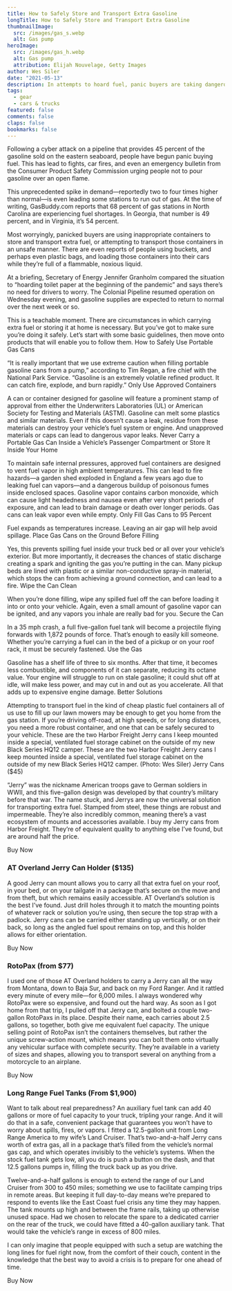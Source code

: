 ```yaml
---
title: How to Safely Store and Transport Extra Gasoline
longTitle: How to Safely Store and Transport Extra Gasoline
thumbnailImage: 
  src: /images/gas_s.webp
  alt: Gas pump
heroImage: 
  src: /images/gas_h.webp
  alt: Gas pump
  attribution: Elijah Nouvelage, Getty Images
author: Wes Siler
date: "2021-05-13"
description: In attempts to hoard fuel, panic buyers are taking dangerous shortcuts
tags:
  - gear
  - cars & trucks
featured: false
comments: false
claps: false
bookmarks: false
---
```


Following a cyber attack on a pipeline that provides 45 percent of the gasoline sold on the eastern seaboard, people have begun panic buying fuel. This has lead to fights, car fires, and even an emergency bulletin from the Consumer Product Safety Commission urging people not to pour gasoline over an open flame.

This unprecedented spike in demand—reportedly two to four times higher than normal—is even leading some stations to run out of gas. At the time of writing, GasBuddy.com reports that 68 percent of gas stations in North Carolina are experiencing fuel shortages. In Georgia, that number is 49 percent, and in Virginia, it’s 54 percent.

Most worryingly, panicked buyers are using inappropriate containers to store and transport extra fuel, or attempting to transport those containers in an unsafe manner. There are even reports of people using buckets, and perhaps even plastic bags, and loading those containers into their cars while they’re full of a flammable, noxious liquid.

At a briefing, Secretary of Energy Jennifer Granholm compared the situation to “hoarding toilet paper at the beginning of the pandemic” and says there’s no need for drivers to worry. The Colonial Pipeline resumed operation on Wednesday evening, and gasoline supplies are expected to return to normal over the next week or so.

This is a teachable moment. There are circumstances in which carrying extra fuel or storing it at home is necessary. But you’ve got to make sure you’re doing it safely. Let’s start with some basic guidelines, then move onto products that will enable you to follow them.
How to Safely Use Portable Gas Cans

“It is really important that we use extreme caution when filling portable gasoline cans from a pump,” according to Tim Regan, a fire chief with the National Park Service. “Gasoline is an extremely volatile refined product. It can catch fire, explode, and burn rapidly.”
Only Use Approved Containers

A can or container designed for gasoline will feature a prominent stamp of approval from either the Underwriters Laboratories (UL) or American Society for Testing and Materials (ASTM). Gasoline can melt some plastics and similar materials. Even if this doesn’t cause a leak, residue from these materials can destroy your vehicle’s fuel system or engine. And unapproved materials or caps can lead to dangerous vapor leaks.
Never Carry a Portable Gas Can Inside a Vehicle’s Passenger Compartment or Store It Inside Your Home

To maintain safe internal pressures, approved fuel containers are designed to vent fuel vapor in high ambient temperatures. This can lead to fire hazards—a garden shed exploded in England a few years ago due to leaking fuel can vapors—and a dangerous buildup of poisonous fumes inside enclosed spaces. Gasoline vapor contains carbon monoxide, which can cause light headedness and nausea even after very short periods of exposure, and can lead to brain damage or death over longer periods. Gas cans can leak vapor even while empty.
Only Fill Gas Cans to 95 Percent

Fuel expands as temperatures increase. Leaving an air gap will help avoid spillage.
Place Gas Cans on the Ground Before Filling

Yes, this prevents spilling fuel inside your truck bed or all over your vehicle’s exterior. But more importantly, it decreases the chances of static discharge creating a spark and igniting the gas you’re putting in the can. Many pickup beds are lined with plastic or a similar non-conductive spray-in material, which stops the can from achieving a ground connection, and can lead to a fire. 
Wipe the Can Clean

When you’re done filling, wipe any spilled fuel off the can before loading it into or onto your vehicle. Again, even a small amount of gasoline vapor can be ignited, and any vapors you inhale are really bad for you.
Secure the Can

In a 35 mph crash, a full five-gallon fuel tank will become a projectile flying forwards with 1,872 pounds of force. That’s enough to easily kill someone. Whether you’re carrying a fuel can in the bed of a pickup or on your roof rack, it must be securely fastened.
Use the Gas

Gasoline has a shelf life of three to six months. After that time, it becomes less combustible, and components of it can separate, reducing its octane value. Your engine will struggle to run on stale gasoline; it could shut off at idle, will make less power, and may cut in and out as you accelerate. All that adds up to expensive engine damage.
Better Solutions

Attempting to transport fuel in the kind of cheap plastic fuel containers all of us use to fill up our lawn mowers may be enough to get you home from the gas station. If you’re driving off-road, at high speeds, or for long distances, you need a more robust container, and one that can be safely secured to your vehicle.
These are the two Harbor Freight Jerry cans I keep mounted inside a special, ventilated fuel storage cabinet on the outside of my new Black Series HQ12 camper.
These are the two Harbor Freight Jerry cans I keep mounted inside a special, ventilated fuel storage cabinet on the outside of my new Black Series HQ12 camper. (Photo: Wes Siler)
Jerry Cans ($45)

“Jerry” was the nickname American troops gave to German soldiers in WWII, and this five-gallon design was developed by that country’s military before that war. The name stuck, and Jerrys are now the universal solution for transporting extra fuel. Stamped from steel, these things are robust and impermeable. They’re also incredibly common, meaning there’s a vast ecosystem of mounts and accessories available. I buy my Jerry cans from Harbor Freight. They’re of equivalent quality to anything else I’ve found, but are around half the price.

Buy Now

### AT Overland Jerry Can Holder ($135)

A good Jerry can mount allows you to carry all that extra fuel on your roof, in your bed, or on your tailgate in a package that’s secure on the move and from theft, but which remains easily accessible. AT Overland’s solution is the best I’ve found. Just drill holes through it to match the mounting points of whatever rack or solution you’re using, then secure the top strap with a padlock. Jerry cans can be carried either standing up vertically, or on their back, so long as the angled fuel spout remains on top, and this holder allows for either orientation.

Buy Now

### RotoPax (from $77)

I used one of those AT Overland holders to carry a Jerry can all the way from Montana, down to Baja Sur, and back on my Ford Ranger. And it rattled every minute of every mile—for 6,000 miles. I always wondered why RotoPax were so expensive, and found out the hard way. As soon as I got home from that trip, I pulled off that Jerry can, and bolted a couple two-gallon RotoPaxs in its place. Despite their name, each carries about 2.5 gallons, so together, both give me equivalent fuel capacity. The unique selling point of RotoPax isn’t the containers themselves, but rather the unique screw-action mount, which means you can bolt them onto virtually any vehicular surface with complete security. They’re available in a variety of sizes and shapes, allowing you to transport several on anything from a motorcycle to an airplane.

Buy Now

### Long Range Fuel Tanks (From $1,900)

Want to talk about real preparedness? An auxiliary fuel tank can add 40 gallons or more of fuel capacity to your truck, tripling your range. And it will do that in a safe, convenient package that guarantees you won’t have to worry about spills, fires, or vapors. I fitted a 12.5-gallon unit from Long Range America to my wife’s Land Cruiser. That’s two-and-a-half Jerry cans worth of extra gas, all in a package that’s filled from the vehicle’s normal gas cap, and which operates invisibly to the vehicle’s systems. When the stock fuel tank gets low, all you do is push a button on the dash, and that 12.5 gallons pumps in, filling the truck back up as you drive.

Twelve-and-a-half gallons is enough to extend the range of our Land Cruiser from 300 to 450 miles; something we use to facilitate camping trips in remote areas. But keeping it full day-to-day means we’re prepared to respond to events like the East Coast fuel crisis any time they may happen. The tank mounts up high and between the frame rails, taking up otherwise unused space. Had we chosen to relocate the spare to a dedicated carrier on the rear of the truck, we could have fitted a 40-gallon auxiliary tank. That would take the vehicle’s range in excess of 800 miles.

I can only imagine that people equipped with such a setup are watching the long lines for fuel right now, from the comfort of their couch, content in the knowledge that the best way to avoid a crisis is to prepare for one ahead of time.

Buy Now